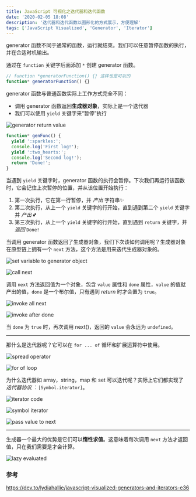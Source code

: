 ```yaml
---
title: JavaScript 可视化之迭代器和迭代函数
date: '2020-02-05 18:08'
description: '迭代器和迭代函数以图形化的方式展示，方便理解'
tags: ['JavaScript Visualized', 'Generator', 'Iterator']
---
```


generator 函数不同于通常的函数，运行就结束。我们可以任意暂停函数的执行，并在合适时机输出。

通过在 `function` 关键字后面添加 `*` 创建 generator 函数。

```javascript
// function *generatorFunction() {} 这样也是可以的
function* generatorFunction() {}
```

generator 函数与普通函数实际上工作方式完全不同：

- 调用 generator 函数返回**生成器对象**，实际上是一个迭代器
- 我们可以使用 `yield` 关键字来“暂停”执行

![generator return value](generator-return-value.gif)

```javascript
function* genFunc() {
  yield ':sparkles:';
  console.log('First log!');
  yield ':two_hearts:';
  console.log('Second log!');
  return 'Done!';
}
```

当遇到 `yield` 关键字时，generator 函数的执行会暂停。下次我们再运行该函数时，它会记住上次暂停的位置，并从该位置开始执行：

1. 第一次执行，它在第一行暂停，并 _产出_ 字符串:sparkles:
2. 第二次执行，从上一个 `yield` 关键字的行开始，直到遇到第二个 `yield` 关键字并 _产出_ :two_hearts:
3. 第三次执行，从上一个 `yield` 关键字的行开始，直到遇到 `return` 关键字，并 _返回_ `Done!`

当调用 generator 函数返回了生成器对象，我们下次该如何调用呢？生成器对象在原型链上拥有一个 `next` 方法，这个方法是用来迭代生成器对象的。

![set variable to generator object](set-variable-to-generator-object.gif)

![call next](call-next.gif)

调用 `next` 方法返回值为一个对象，包含 `value` 属性和 `done` 属性，`value` 的值就产出的值，`done` 是一个布尔值，只有遇到 _return_ 时才会置为 `true`。

![invoke all next](invoke.gif)

![invoke after done](invoke-after-done.gif)

当 `done` 为 `true` 时，再次调用 next()，返回的 `value` 会永远为 `undefined`。

---

那什么是迭代器呢？它可以在 `for ... of` 循环和扩展运算符中使用。

![spread operator](spread-operator.gif)

![for of loop](for-of-loop.gif)

为什么迭代器如 array，string，map 和 set 可以迭代呢？实际上它们都实现了 _迭代器协议_ ：`[Symbol.iterator]`。

![iterator code](iterator-code.png)

![symbol iterator](symbol-iterator.gif)

![pass value to next](pass-value-to-next.gif)

---

生成器一个最大的优势是它们可以**惰性求值**。这意味着每次调用 `next` 方法才返回值，只在我们需要是才会计算。

![lazy evaluated](lazy-evaluated.gif)

### 参考

<https://dev.to/lydiahallie/javascript-visualized-generators-and-iterators-e36>
